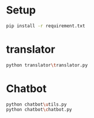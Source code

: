 # Setup


```bash
pip install -r requirement.txt
```

# translator

```bash
python translator\translator.py
```

# Chatbot

```bash
python chatbot\utils.py
python chatbot\chatbot.py
```
